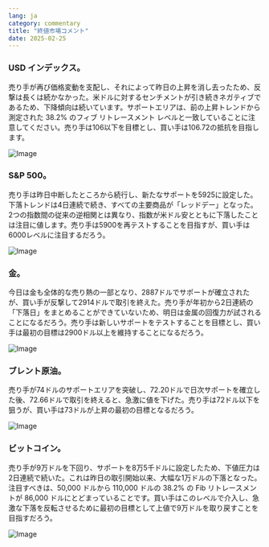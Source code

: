 ```yaml
---
lang: ja
category: commentary
title: "終値市場コメント"
date: 2025-02-25
---
```


### USD インデックス。

売り手が再び価格変動を支配し、それによって昨日の上昇を消し去ったため、反撃は長くは続かなかった。米ドルに対するセンチメントが引き続きネガティブであるため、下降傾向は続いています。サポートエリアは、前の上昇トレンドから測定された 38.2% のフィブ リトレースメント レベルと一致していることに注意してください。売り手は106以下を目標とし、買い手は106.72の抵抗を目指します。

![Image](https://markleighedu.github.io/img/Feb-2025/25-Feb-2025/usdindex.jpg)

### S&P 500。

売り手は昨日中断したところから続行し、新たなサポートを5925に設定した。下落トレンドは4日連続で続き、すべての主要商品が「レッドデー」となった。 2つの指数間の従来の逆相関とは異なり、指数が米ドル安とともに下落したことは注目に値します。売り手は5900を再テストすることを目指すが、買い手は6000レベルに注目するだろう。

![Image](https://markleighedu.github.io/img/Feb-2025/25-Feb-2025/sp500.jpg)

### 金。

今日は金も全体的な売り熱の一部となり、2887ドルでサポートが確立されたが、買い手が反撃して2914ドルで取引を終えた。売り手が年初から2日連続の「下落日」をまとめることができていないため、明日は金属の回復力が試されることになるだろう。売り手は新しいサポートをテストすることを目標とし、買い手は最初の目標は2900ドル以上を維持することになるだろう。

![Image](https://markleighedu.github.io/img/Feb-2025/25-Feb-2025/gold.jpg)

### ブレント原油。

売り手が74ドルのサポートエリアを突破し、72.20ドルで日次サポートを確立した後、72.66ドルで取引を終えると、急激に値を下げた。売り手は72ドル以下を狙うが、買い手は73ドルが上昇の最初の目標となるだろう。

![Image](https://markleighedu.github.io/img/Feb-2025/25-Feb-2025/brentoil.jpg)

### ビットコイン。

売り手が9万ドルを下回り、サポートを8万5千ドルに設定したため、下値圧力は2日連続で続いた。これは昨日の取引開始以来、大幅な1万ドルの下落となった。注目すべきは、50,000 ドルから 110,000 ドルの 38.2% の Fib リトレースメントが 86,000 ドルにとどまっていることです。買い手はこのレベルで介入し、急激な下落を反転させるために最初の目標として上値で9万ドルを取り戻すことを目指すだろう。

![Image](https://markleighedu.github.io/img/Feb-2025/25-Feb-2025/bitcoin.jpg)

